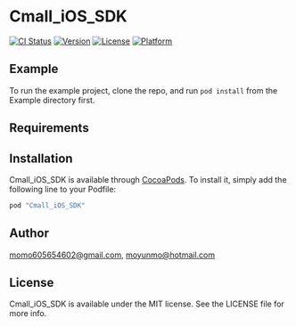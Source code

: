 # Cmall_iOS_SDK

[![CI Status](http://img.shields.io/travis/momo605654602@gmail.com/Cmall_iOS_SDK.svg?style=flat)](https://travis-ci.org/momo605654602@gmail.com/Cmall_iOS_SDK)
[![Version](https://img.shields.io/cocoapods/v/Cmall_iOS_SDK.svg?style=flat)](http://cocoapods.org/pods/Cmall_iOS_SDK)
[![License](https://img.shields.io/cocoapods/l/Cmall_iOS_SDK.svg?style=flat)](http://cocoapods.org/pods/Cmall_iOS_SDK)
[![Platform](https://img.shields.io/cocoapods/p/Cmall_iOS_SDK.svg?style=flat)](http://cocoapods.org/pods/Cmall_iOS_SDK)

## Example

To run the example project, clone the repo, and run `pod install` from the Example directory first.

## Requirements

## Installation

Cmall_iOS_SDK is available through [CocoaPods](http://cocoapods.org). To install
it, simply add the following line to your Podfile:

```ruby
pod "Cmall_iOS_SDK"
```

## Author

momo605654602@gmail.com, moyunmo@hotmail.com

## License

Cmall_iOS_SDK is available under the MIT license. See the LICENSE file for more info.

